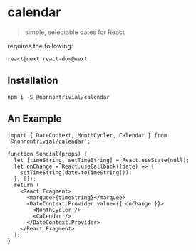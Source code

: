 # calendar

> simple, selectable dates for React

requires the following:

```
react@next react-dom@next
```

## Installation

```
npm i -S @nonnontrivial/calendar
```

## An Example

```
import { DateContext, MonthCycler, Calendar } from '@nonnontrivial/calendar';

function Sundial(props) {
  let [timeString, setTimeString] = React.useState(null);
  let onChange = React.useCallback((date) => {
    setTimeString(date.toTimeString());
  }, []);
  return (
    <React.Fragment>
      <marquee>{timeString}</marquee>
      <DateContext.Provider value={{ onChange }}>
        <MonthCycler />
        <Calendar />
      </DateContext.Provider>
    </React.Fragment>
  );
}
```
